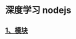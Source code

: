 # 深度学习 nodejs

## [1、模块](https://github.com/GrubbyHunter/deep-learn-nodejs/blob/master/%E6%A8%A1%E5%9D%97/index.md)
